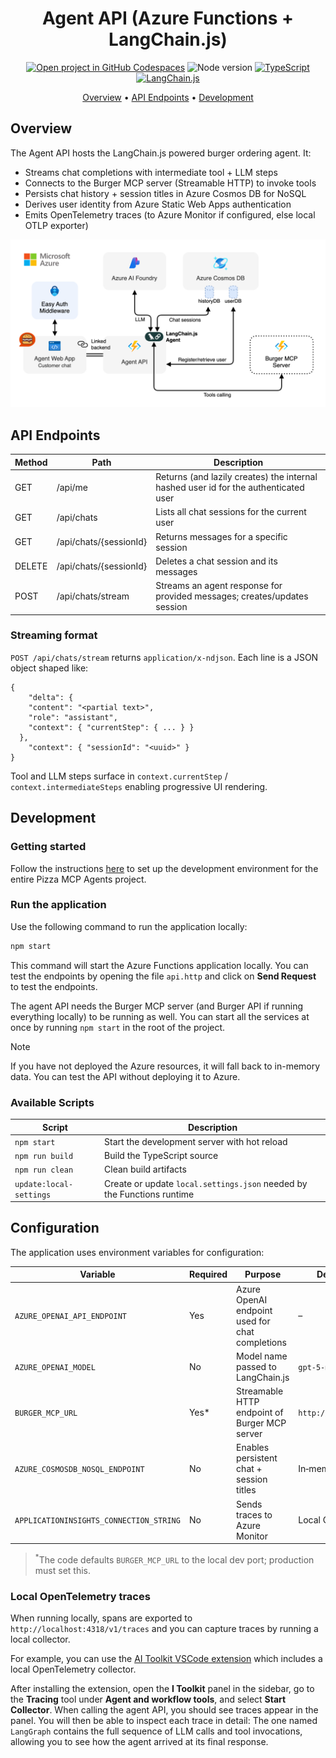 <div align="center">

# Agent API (Azure Functions + LangChain.js)

[![Open project in GitHub Codespaces](https://img.shields.io/badge/Codespaces-Open-blue?style=flat-square&logo=github)](https://codespaces.new/Azure-Samples/mcp-agent-langchainjs?hide_repo_select=true&ref=main&quickstart=true)
![Node version](https://img.shields.io/badge/Node.js->=22-3c873a?style=flat-square)
[![TypeScript](https://img.shields.io/badge/TypeScript-blue?style=flat-square&logo=typescript&logoColor=white)](https://www.typescriptlang.org)
[![LangChain.js](https://img.shields.io/badge/LangChain.js-1C3C3C?style=flat-square&logo=langchain&logoColor=white)](https://js.langchain.com)

[Overview](#overview) • [API Endpoints](#api-endpoints) • [Development](#development)

</div>

## Overview

The Agent API hosts the LangChain.js powered burger ordering agent. It:

- Streams chat completions with intermediate tool + LLM steps
- Connects to the Burger MCP server (Streamable HTTP) to invoke tools
- Persists chat history + session titles in Azure Cosmos DB for NoSQL
- Derives user identity from Azure Static Web Apps authentication
- Emits OpenTelemetry traces (to Azure Monitor if configured, else local OTLP exporter)

<div align="center">
	<img src="../../docs/images/agent-architecture.drawio.png" alt="Architecture" />
</div>

## API Endpoints

| Method | Path | Description |
|--------|------|-------------|
| GET | /api/me | Returns (and lazily creates) the internal hashed user id for the authenticated user |
| GET | /api/chats | Lists all chat sessions for the current user |
| GET | /api/chats/{sessionId} | Returns messages for a specific session |
| DELETE | /api/chats/{sessionId} | Deletes a chat session and its messages |
| POST | /api/chats/stream | Streams an agent response for provided messages; creates/updates session |

### Streaming format

`POST /api/chats/stream` returns `application/x-ndjson`. Each line is a JSON object shaped like:

```jsonc
{
	"delta": {
    "content": "<partial text>",
    "role": "assistant",
    "context": { "currentStep": { ... } }
  },
	"context": { "sessionId": "<uuid>" }
}
```

Tool and LLM steps surface in `context.currentStep` / `context.intermediateSteps` enabling progressive UI rendering.

## Development

### Getting started

Follow the instructions [here](../../README.md#getting-started) to set up the development environment for the entire Pizza MCP Agents project.

### Run the application

Use the following command to run the application locally:

```bash
npm start
```

This command will start the Azure Functions application locally. You can test the endpoints by opening the file `api.http` and click on **Send Request** to test the endpoints.

The agent API needs the Burger MCP server (and Burger API if running everything locally) to be running as well. You can start all the services at once by running `npm start` in the root of the project.

> [!NOTE]
> If you have not deployed the Azure resources, it will fall back to in-memory data. You can test the API without deploying it to Azure.

### Available Scripts

| Script | Description |
|--------|-------------|
| `npm start` | Start the development server with hot reload |
| `npm run build` | Build the TypeScript source |
| `npm run clean` | Clean build artifacts |
| `update:local-settings` | Create or update `local.settings.json` needed by the Functions runtime |

## Configuration

The application uses environment variables for configuration:

| Variable | Required | Purpose | Default / Fallback |
|----------|----------|---------|--------------------|
| `AZURE_OPENAI_API_ENDPOINT` | Yes | Azure OpenAI endpoint used for chat completions | – |
| `AZURE_OPENAI_MODEL` | No | Model name passed to LangChain.js | `gpt-5-mini` |
| `BURGER_MCP_URL` | Yes* | Streamable HTTP endpoint of Burger MCP server | `http://localhost:3000/mcp` |
| `AZURE_COSMOSDB_NOSQL_ENDPOINT` | No | Enables persistent chat + session titles | In‑memory fallback |
| `APPLICATIONINSIGHTS_CONNECTION_STRING` | No | Sends traces to Azure Monitor | Local OTLP exporter |

> <sup>*</sup>The code defaults `BURGER_MCP_URL` to the local dev port; production must set this.

### Local OpenTelemetry traces

When running locally, spans are exported to `http://localhost:4318/v1/traces` and you can capture traces by running a local collector.

For example, you can use the [AI Toolkit VSCode extension](https://marketplace.visualstudio.com/items?itemName=ms-windows-ai-studio.windows-ai-studio) which includes a local OpenTelemetry collector. 

After installing the extension, open the **I Toolkit** panel in the sidebar, go to the **Tracing** tool under **Agent and workflow tools**, and select **Start Collector**. When calling the agent API, you should see traces appear in the panel. You will then be able to inspect each trace in detail: The one named `LangGraph` contains the full sequence of LLM calls and tool invocations, allowing you to see how the agent arrived at its final response.
